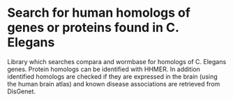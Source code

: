 # Search for human homologs of genes or proteins found in C. Elegans

Library which searches compara and wormbase for homologs of C. Elegans genes.
Protein homologs can be identified with HHMER.
In addition identified homologs are checked if they are expressed in the brain (using the human brain atlas) and known disease associations are retrieved from DisGenet.
